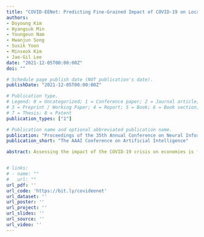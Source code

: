 ```yaml
---
title: "COVID-EENet: Predicting Fine-Grained Impact of COVID-19 on Local Economies (AAAI 2022)"
authors:
- Doyoung Kim
- Hyangsuk Min
- Youngeun Nam
- Hwanjun Song
- Susik Yoon
- Minseok Kim
- Jae-Gil Lee
date: "2021-12-05T00:00:00Z"
doi: ""

# Schedule page publish date (NOT publication's date).
publishDate: "2021-12-05T00:00:00Z"

# Publication type.
# Legend: 0 = Uncategorized; 1 = Conference paper; 2 = Journal article;
# 3 = Preprint / Working Paper; 4 = Report; 5 = Book; 6 = Book section;
# 7 = Thesis; 8 = Patent
publication_types: ["1"]

# Publication name and optional abbreviated publication name.
publication: "Proceedings of the 35th Annual Conference on Neural Information Processing Systems"
publication_short: "The AAAI Conference on Artificial Intelligence"

abstract: Assessing the impact of the COVID-19 crisis on economies is fundamental to tailor the responses of the governments to recover from the crisis. In this paper, we present a novel approach to assessing the economic impact with a large-scale credit card transaction dataset at a fine granularity. For this purpose, we develop a fine-grained economic-epidemiological modeling framework COVID-EENet, which is featured with a two-level deep neural network. In support of the fine-grained EEM, COVID-EENet learns the impact of nearby mass infection cases on the changes of local economies in each district. Through the experiments using the nationwide dataset, given a set of active mass infection cases, COVID-EENet is shown to precisely predict the sales changes in two or four weeks for each district and business category. Therefore, policymakers can be informed of the predictive impact to put in the most effective mitigation measures. Overall, we believe that our work opens a new perspective of using financial data to recover from the economic crisis. For public use in this urgent problem, we release the source code at https://bit.ly/covideenet.


# links:
# - name: ""
#   url: ""
url_pdf: ''
url_code: 'https://bit.ly/covideenet'
url_dataset: ''
url_poster: ''
url_project: ''
url_slides: ''
url_source: ''
url_video: ''
---
```



